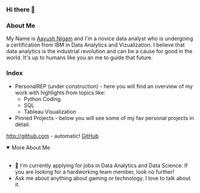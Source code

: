 ### Hi there 👋
### About Me
My Name is [Aayush Nigam](https://www.linkedin.com/in/aayush-nigam/) and I'm a novice data analyst who is undergoing a certification from IBM in Data Analytics and Vizualization. I believe that data analytics is the industrial revolution and can be a cause for good in the world. It's up to humans like you an me to guide that future.


### Index
* PersonalREP (under construction) -  here you will find an overview of my work with highlights from topics like:
  * Python Coding
  * SQL
  * Tableau Visualization
* Pinned Projects - below you will see some of my fav personal projects in detail.

http://github.com - automatic!
[GitHub](http://github.com)

<details open>
<summary>More About Me</summary>
<br>
<ul>
<li>🔭 I'm currently applying for jobs in Data Analytics and Data Science. If you are looking for a hardworking team member, look no further!</li>
<li> Ask me about anything about gaming or technology. I love to talk about it. </li>
</details>
